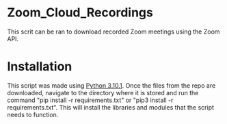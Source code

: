 # Zoom_Cloud_Recordings
This scrit can be ran to download recorded Zoom meetings using the Zoom API.

# Installation
This script was made using [Python 3.10.1](https://www.python.org/downloads/release/python-3101/). Once the files from the repo are downloaded, navigate to the directory where it is stored and run the command "pip install -r requirements.txt" or "pip3 install -r requirements.txt". This will install the libraries and modules that the script needs to function. 
